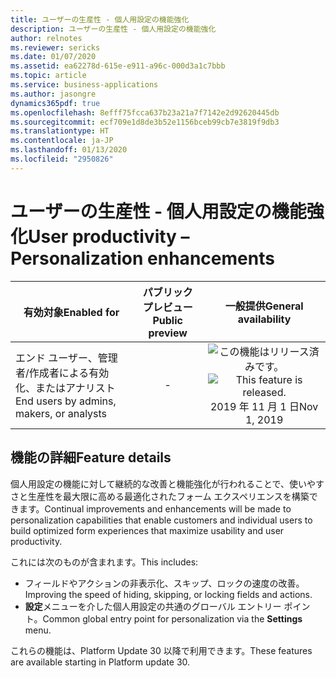 ```yaml
---
title: ユーザーの生産性 - 個人用設定の機能強化
description: ユーザーの生産性 - 個人用設定の機能強化
author: relnotes
ms.reviewer: sericks
ms.date: 01/07/2020
ms.assetid: ea62278d-615e-e911-a96c-000d3a1c7bbb
ms.topic: article
ms.service: business-applications
ms.author: jasongre
dynamics365pdf: true
ms.openlocfilehash: 8efff75fcca637b23a21a7f7142e2d92620445db
ms.sourcegitcommit: ecf709e1d8de3b52e1156bceb99cb7e3819f9db3
ms.translationtype: HT
ms.contentlocale: ja-JP
ms.lasthandoff: 01/13/2020
ms.locfileid: "2950826"
---
```

# <a name="user-productivity--personalization-enhancements"></a><span data-ttu-id="1530d-103">ユーザーの生産性 - 個人用設定の機能強化</span><span class="sxs-lookup"><span data-stu-id="1530d-103">User productivity – Personalization enhancements</span></span>


| <span data-ttu-id="1530d-104">有効対象</span><span class="sxs-lookup"><span data-stu-id="1530d-104">Enabled for</span></span>    |  <span data-ttu-id="1530d-105">パブリック プレビュー</span><span class="sxs-lookup"><span data-stu-id="1530d-105">Public preview</span></span> | <span data-ttu-id="1530d-106">一般提供</span><span class="sxs-lookup"><span data-stu-id="1530d-106">General availability</span></span> | 
| ---------- | :----------: |:----------: |
|<span data-ttu-id="1530d-107">エンド ユーザー、管理者/作成者による有効化、またはアナリスト</span><span class="sxs-lookup"><span data-stu-id="1530d-107">End users by admins, makers, or analysts</span></span>|-| <span data-ttu-id="1530d-108">![この機能はリリース済みです。](/dynamics365-release-plan/media/green-checkmark.png "この機能はリリース済みです。")</span><span class="sxs-lookup"><span data-stu-id="1530d-108">![This feature is released.](/dynamics365-release-plan/media/green-checkmark.png "This feature is released.")</span></span> <span data-ttu-id="1530d-109">2019 年 11 月 1 日</span><span class="sxs-lookup"><span data-stu-id="1530d-109">Nov 1, 2019</span></span>|






## <a name="feature-details"></a><span data-ttu-id="1530d-110">機能の詳細</span><span class="sxs-lookup"><span data-stu-id="1530d-110">Feature details</span></span>
<!--feature detail start -->
<span data-ttu-id="1530d-111">個人用設定の機能に対して継続的な改善と機能強化が行われることで、使いやすさと生産性を最大限に高める最適化されたフォーム エクスペリエンスを構築できます。</span><span class="sxs-lookup"><span data-stu-id="1530d-111">Continual improvements and enhancements will be made to personalization capabilities that enable customers and individual users to build optimized form experiences that maximize usability and user productivity.</span></span> 

<span data-ttu-id="1530d-112">これには次のものが含まれます。</span><span class="sxs-lookup"><span data-stu-id="1530d-112">This includes:</span></span> 

-  <span data-ttu-id="1530d-113">フィールドやアクションの非表示化、スキップ、ロックの速度の改善。</span><span class="sxs-lookup"><span data-stu-id="1530d-113">Improving the speed of hiding, skipping, or locking fields and actions.</span></span> 
-  <span data-ttu-id="1530d-114">**設定**メニューを介した個人用設定の共通のグローバル エントリー ポイント。</span><span class="sxs-lookup"><span data-stu-id="1530d-114">Common global entry point for personalization via the **Settings** menu.</span></span>

<span data-ttu-id="1530d-115">これらの機能は、Platform Update 30 以降で利用できます。</span><span class="sxs-lookup"><span data-stu-id="1530d-115">These features are available starting in Platform update 30.</span></span>
<!--feature detail end -->









